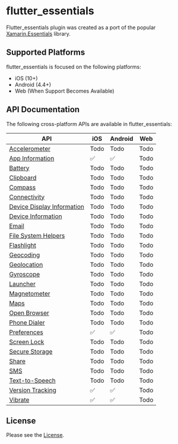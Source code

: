 # flutter_essentials

Flutter_essentials plugin was created as a port of the popular [Xamarin.Essentials](https://github.com/xamarin/Essentials) library. 

## Supported Platforms

flutter_essentials is focused on the following platforms:

* iOS (10+)
* Android (4.4+)
* Web (When Support Becomes Available)

## API Documentation

The following cross-platform APIs are available in flutter_essentials:

| API | iOS | Android | Web |
| --- | --- | --- | --- |
| [Accelerometer](example/Accelerometer.md) | Todo | Todo | Todo |
| [App Information](example/AppInformation.md) | :white_check_mark: | :white_check_mark: | Todo |
| [Battery](example/Battery.md) | Todo | Todo| Todo |
| [Clipboard](example/Clipboard.md) | Todo | Todo| Todo |
| [Compass](example/Compass.md) | Todo | Todo| Todo |
| [Connectivity](example/Connectivity.md) | Todo | Todo| Todo |
| [Device Display Information](example/DeviceDisplayInformation.md) | Todo | Todo| Todo |
| [Device Information](example/DeviceInformation.md) | Todo | Todo| Todo |
| [Email](example/Email.md) | Todo | Todo| Todo |
| [File System Helpers](example/FileSystemHelpers.md) | Todo | Todo| Todo |
| [Flashlight](example/Flashlight.md) | Todo | Todo| Todo |
| [Geocoding](example/Geocoding.md) | Todo | Todo| Todo |
| [Geolocation](example/Geolocation.md) | Todo | Todo| Todo |
| [Gyroscope](example/Gyroscope.md) | Todo | Todo| Todo |
| [Launcher](example/launcher.md) | Todo | Todo| Todo |
| [Magnetometer](example/Magnetometer.md) | Todo | Todo| Todo |
| [Maps](example/maps.md) | Todo | Todo| Todo |
| [Open Browser](example/OpenBrowser.md) | Todo | Todo| Todo |
| [Phone Dialer](example/PhoneDialer.md) | Todo | Todo| Todo |
| [Preferences](example/Preferences.md) | :white_check_mark: | :white_check_mark:| Todo |
| [Screen Lock](example/ScreenLock.md) | Todo | Todo| Todo |
| [Secure Storage](example/SecureStorage.md) | Todo | Todo| Todo |
| [Share](example/share.md) | Todo | Todo| Todo |
| [SMS](example/sms.md) | Todo | Todo| Todo |
| [Text-to-Speech](example/TextToSpeech.md) | Todo | Todo| Todo |
| [Version Tracking](example/VersionTracking.md) | :white_check_mark: | :white_check_mark:| Todo |
| [Vibrate](example/vibrate.md) | :white_check_mark: | :white_check_mark:| Todo |

## License

Please see the [License](LICENSE).

